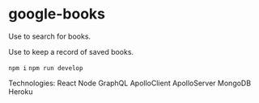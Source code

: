 # google-books

Use to search for books. 

Use to keep a record of saved books.

```npm i```
```npm run develop```

Technologies:
  React
  Node
  GraphQL
  ApolloClient
  ApolloServer
  MongoDB
  Heroku
